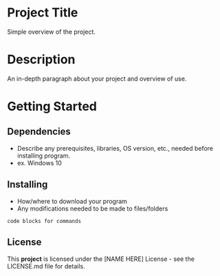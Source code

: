 
# Project Title

Simple overview of the project.

# Description

An in-depth paragraph about your project and overview of use.

# Getting Started

## Dependencies
- Describe any prerequisites, libraries, OS version, etc., needed before installing program.</li>
- ex. Windows 10
 
## Installing
- How/where to download your program
- Any modifications needed to be made to files/folders

`code blocks for commands`

## License
This **project** is licensed under the [NAME HERE] License - see the LICENSE.md file for details.
